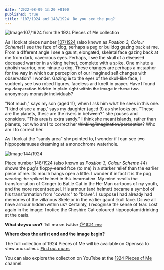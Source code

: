 ```yaml
---
date: '2022-08-09 13:20 +0100'
published: true
title: '107/1924 and 148/1924: Do you see the pug?'
---
```

![Image 107/1924 from the 1924 Pieces of Me collection]({{site.baseurl}}/img/S5P3D1.png)

As I look at piece number [107/1924](https://opensea.io/assets/ethereum/0x495f947276749ce646f68ac8c248420045cb7b5e/64162533542198579898252916190583583845604629893829087458582975658931087474689 "Image 107/1924 in the 1924 Pieces of me Collection on Opensea") (also known as _Position 3, Colour Scheme_) I see the face of dog, perhaps a pug or bulldog gazing back at me. From a different angle I see a gaunt, elongated, skeletal face gazing back at me from dark, cavernous eyes. Perhaps, I see the skull of a ~~diseased~~ deceased warrior in a viking helmet, complete with a spike. One minute a gholish warrior, one minute a dog. These changes are perhaps a metaphor for the way in which our perception of our imagined self changes with observation? I wonder. Gazing in to the eyes of the skull-like face, I suddenly see two robed figures, faceless and knelt in prayer. Have I found my desperation hidden in plain sight within the image in these two anonymous monastic individuals?

"Not much," says my son (aged 11), when I ask him what he sees in this one. "I kind of see a map," says my daughter (aged 9) as she looks on. "These are the planets, these are the rivers in between?" she pauses and considers. "This area is extra sandy." I think she meant islands, rather than planets, but who am I to correct her ~~thinking/imagination/perception~~? Who am I to correct her. 

As I look at the "sandy area" she pointed to, I wonder if I can see two hippopotamuses dreaming at a monochrome waterhole. 

![Image 144/1924]({{site.baseurl}}/img/S5P3St2.png) 

Piece number [148/1924](https://opensea.io/assets/ethereum/0x495f947276749ce646f68ac8c248420045cb7b5e/64162533542198579898252916190583583845604629893829087458582975704011064213505 "Image 148/1924 of the 1924 Pieces of Me Collection") (also known as _Position 3, Colour Scheme 44_) shows the pug's floppy-eared face (to me) in a starker relief than the earlier piece of me. Its mouth hangs open a little. I wonder if in fact it is the pug wearing the spiked helmet in this incarnation. My mind recalls the transformation of Cringer to Battle Cat in the He-Man cartoons of my youth, and the more recent sequel. His armour (and helmet) became a symbol of his transformation from "coward" to "brave". I suppose I had already had memories of the villanous Skeletor in the earlier gaunt skull face. Do we all have armour hidden within us? Certainly, I recognise the sense of fear. Lost again in the image: I notice the Cheshire Cat-coloured hippopotami drinking at the oasis. 

**What do you see?** Tell me on twitter [@1924_me](https://twitter.com/1924_me "Twitter for 1924 Pieces of Me")

**Where does the artist end and the image begin?**

The full collection of 1924 Pieces of Me will be available on Opensea to view and collect. [Find out more.](https://opensea.io/collection/1924piecesofme "Link to 1924 Pieces of Me collection on Opensea")

You can also explore the collection on YouTube at the [1924 Pieces of Me](https://www.youtube.com/channel/UCN0AC9XH3ED7TQBigOZYxrQ "Link to YouTube channel") channel.
